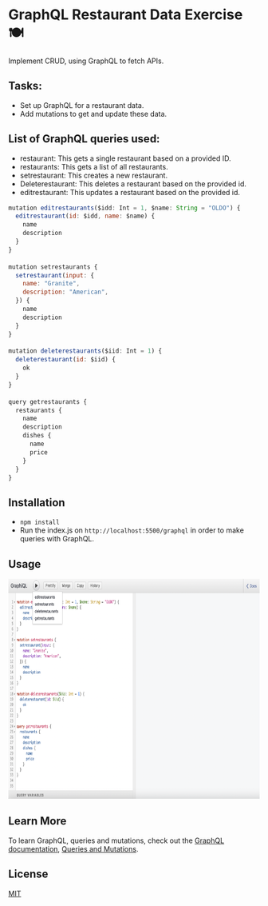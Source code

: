 # GraphQL Restaurant Data Exercise 🍽

Implement CRUD, using GraphQL to fetch APIs.

## Tasks:

- Set up GraphQL for a restaurant data.
- Add mutations to get and update these data.

## List of GraphQL queries used:

- restaurant: This gets a single restaurant based on a provided ID. 
- restaurants: This gets a list of all restaurants. 
- setrestaurant: This creates a new restaurant. 
- Deleterestaurant: This deletes a restaurant based on the provided id.
- editrestaurant: This updates a restaurant based on the provided id.

```javaScript
mutation editrestaurants($idd: Int = 1, $name: String = "OLDO") {
  editrestaurant(id: $idd, name: $name) {
    name
    description
  }
}

mutation setrestaurants {
  setrestaurant(input: {
    name: "Granite",
    description: "American",
  }) {
    name
    description
  }
}

mutation deleterestaurants($iid: Int = 1) {
  deleterestaurant(id: $iid) {
    ok
  }
}

query getrestaurants {
  restaurants {
    name
    description
    dishes {
      name
      price
    }
  }
}
```

## Installation

- `npm install`
- Run the index.js on `http://localhost:5500/graphql` in order to make queries with GraphQL.

## Usage

<img src = 'https://raw.githubusercontent.com/anyapages/graphql-restaurant-data-exercise/main/image.png?token=ATDMTEB7ZUUGO34UBGIMEGTBLLXHK' width="550" height="440"> 

## Learn More

To learn GraphQL, queries and mutations, check out the [GraphQL documentation](https://graphql.org/), [Queries and Mutations](https://graphql.org/learn/queries/).

## License

[MIT](https://github.com/anyapages/graphql-restaurant-data-exercise/blob/main/LICENSE) 
